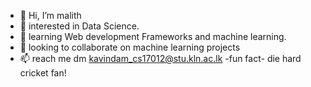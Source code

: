 - 👋 Hi, I’m malith
- 👀 interested in  Data Science.
- 🌱 learning  Web development Frameworks and machine learning.
- 💞️  looking to collaborate on machine learning projects
- 📫  reach me dm kavindam_cs17012@stu.kln.ac.lk
 -fun fact- die hard cricket fan!
<!---
malith7597/malith7597 is a ✨ special ✨ repository because its `README.md` (this file) appears on your GitHub profile.
You can click the Preview link to take a look at your changes.
--->

